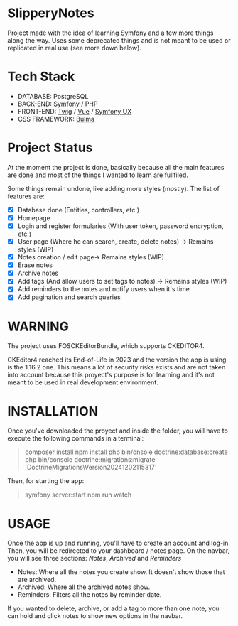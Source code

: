 # SlipperyNotes

Project made with the idea of learning Symfony and a few more things along the way. Uses some deprecated things and is not meant to be used or replicated in real use (see more down below).

# Tech Stack

 - DATABASE: PostgreSQL
 - BACK-END: [Symfony](https://symfony.com/) / PHP
 - FRONT-END: [Twig](https://twig.symfony.com/) / [Vue](https://vuejs.org/) / [Symfony UX](https://ux.symfony.com/)
 - CSS FRAMEWORK: [Bulma](https://bulma.io/)


# Project Status

At the moment the project is done, basically because all the main features are done and most of the things I wanted to learn are fullfiled. 

Some things remain undone, like adding more styles (mostly). The list of features are:

 - [X] Database done (Entities, controllers, etc.)
 - [X] Homepage
 - [X] Login and register formularies (With user token, password encryption, etc.)
 - [X] User page (Where he can search, create, delete notes) -> Remains styles (WIP)
 - [X] Notes creation / edit page-> Remains styles (WIP)
 - [X] Erase notes
 - [X] Archive notes
 - [X] Add tags (And allow users to set tags to notes) -> Remains styles (WIP)
 - [X] Add reminders to the notes and notify users when it's time
 - [X] Add pagination and search queries

# WARNING

The project uses FOSCKEditorBundle, which supports CKEDITOR4.
 
CKEditor4 reached its End-of-Life in 2023 and the version the app is using is the 1.16.2 one. This means a lot of security risks exists and are not taken into account because this proyect's purpose 
is for learning and it's not meant to be used in real development environment.


# INSTALLATION

Once you've downloaded the proyect and inside the folder, you will have to execute the following commands in a terminal:
> composer install
> npm install
> php bin/onsole doctrine:database:create
> php bin/console doctrine:migrations:migrate 'DoctrineMigrations\Version20241202115317'

Then, for starting the app:
> symfony server:start
> npm run watch


# USAGE

Once the app is up and running, you'll have to create an account and log-in. Then, you will be redirected to your dashboard / notes page.
On the navbar, you will see three sections: *Notes*, *Archived* and *Reminders*

- Notes: Where all the notes you create show. It doesn't show those that are archived.
- Archived: Where all the archived notes show.
- Reminders: Filters all the notes by reminder date.

If you wanted to delete, archive, or add a tag to more than one note, you can hold and click notes to show new options in the navbar.